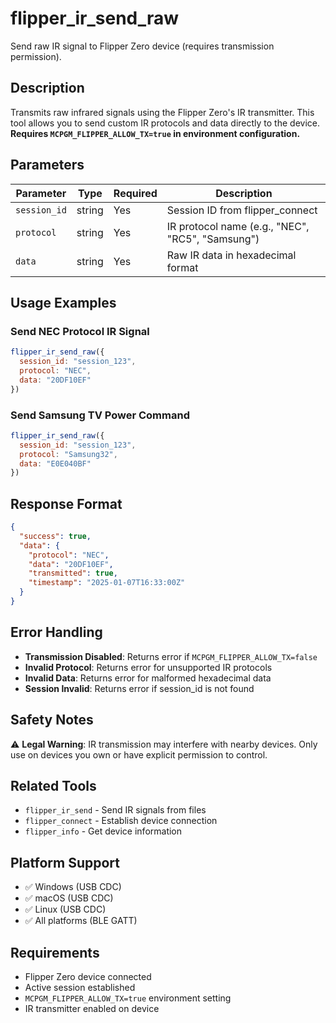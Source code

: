 # flipper_ir_send_raw

Send raw IR signal to Flipper Zero device (requires transmission permission).

## Description

Transmits raw infrared signals using the Flipper Zero's IR transmitter. This tool allows you to send custom IR protocols and data directly to the device. **Requires `MCPGM_FLIPPER_ALLOW_TX=true` in environment configuration.**

## Parameters

| Parameter | Type | Required | Description |
|-----------|------|----------|-------------|
| `session_id` | string | Yes | Session ID from flipper_connect |
| `protocol` | string | Yes | IR protocol name (e.g., "NEC", "RC5", "Samsung") |
| `data` | string | Yes | Raw IR data in hexadecimal format |

## Usage Examples

### Send NEC Protocol IR Signal
```javascript
flipper_ir_send_raw({
  session_id: "session_123",
  protocol: "NEC",
  data: "20DF10EF"
})
```

### Send Samsung TV Power Command
```javascript
flipper_ir_send_raw({
  session_id: "session_123", 
  protocol: "Samsung32",
  data: "E0E040BF"
})
```

## Response Format

```json
{
  "success": true,
  "data": {
    "protocol": "NEC",
    "data": "20DF10EF",
    "transmitted": true,
    "timestamp": "2025-01-07T16:33:00Z"
  }
}
```

## Error Handling

- **Transmission Disabled**: Returns error if `MCPGM_FLIPPER_ALLOW_TX=false`
- **Invalid Protocol**: Returns error for unsupported IR protocols
- **Invalid Data**: Returns error for malformed hexadecimal data
- **Session Invalid**: Returns error if session_id is not found

## Safety Notes

⚠️ **Legal Warning**: IR transmission may interfere with nearby devices. Only use on devices you own or have explicit permission to control.

## Related Tools

- `flipper_ir_send` - Send IR signals from files
- `flipper_connect` - Establish device connection
- `flipper_info` - Get device information

## Platform Support

- ✅ Windows (USB CDC)
- ✅ macOS (USB CDC) 
- ✅ Linux (USB CDC)
- ✅ All platforms (BLE GATT)

## Requirements

- Flipper Zero device connected
- Active session established
- `MCPGM_FLIPPER_ALLOW_TX=true` environment setting
- IR transmitter enabled on device
